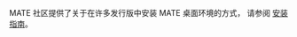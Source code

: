 <!--
.. link:
.. description:
.. tags:
.. date: 2012-04-17 06:32:31
.. title: 安装指南
.. slug: install
-->

MATE 社区提供了关于在许多发行版中安装 MATE 桌面环境的方式，
请参阅 [安装指南](http://wiki.mate-desktop.org/download)。
